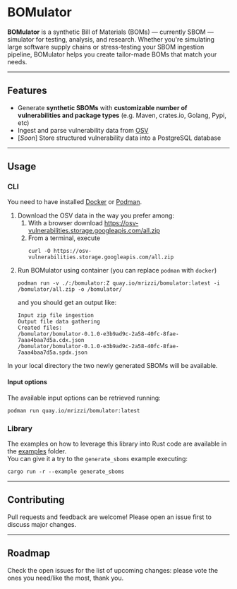 # BOMulator

**BOMulator** is a synthetic Bill of Materials (BOMs) — currently SBOM — simulator for testing, analysis, and research. Whether you're simulating large software supply chains or stress-testing your SBOM ingestion pipeline, BOMulator helps you create tailor-made BOMs that match your needs.

---

## Features

- Generate **synthetic SBOMs** with **customizable number of vulnerabilities and package types** (e.g. Maven, crates.io, Golang, Pypi, etc)
- Ingest and parse vulnerability data from [OSV](https://osv.dev)
- [_Soon_] Store structured vulnerability data into a PostgreSQL database

---

## Usage

### CLI

You need to have installed [Docker](https://docs.docker.com/engine/install/) or [Podman](https://podman.io/docs/installation).

1. Download the OSV data in the way you prefer among:
   1. With a browser download https://osv-vulnerabilities.storage.googleapis.com/all.zip
   2. From a terminal, execute
       ```shell
       curl -O https://osv-vulnerabilities.storage.googleapis.com/all.zip
       ```
2. Run BOMulator using container (you can replace `podman` with `docker`)
   ```shell
   podman run -v ./:/bomulator:Z quay.io/mrizzi/bomulator:latest -i /bomulator/all.zip -o /bomulator/
   ```
   and you should get an output like:
   ```shell
   Input zip file ingestion
   Output file data gathering
   Created files:
   /bomulator/bomulator-0.1.0-e3b9ad9c-2a58-40fc-8fae-7aaa4baa7d5a.cdx.json
   /bomulator/bomulator-0.1.0-e3b9ad9c-2a58-40fc-8fae-7aaa4baa7d5a.spdx.json
   ```
   
In your local directory the two newly generated SBOMs will be available.

#### Input options

The available input options can be retrieved running:

```
podman run quay.io/mrizzi/bomulator:latest
```

### Library

The examples on how to leverage this library into Rust code are available in the [examples](./examples) folder.  
You can give it a try to the `generate_sboms` example executing:

```shell
cargo run -r --example generate_sboms
```

---

## Contributing

Pull requests and feedback are welcome! Please open an issue first to discuss major changes.

---

## Roadmap

Check the open issues for the list of upcoming changes: please vote the ones you need/like the most, thank you.
